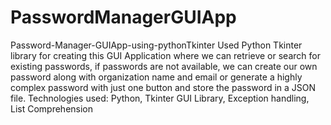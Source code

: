 # PasswordManagerGUIApp
Password-Manager-GUIApp-using-pythonTkinter
Used Python Tkinter library for creating this GUI Application where we can retrieve or search for existing
passwords, if passwords are not available, we can create our own password along with organization name and
email or generate a highly complex password with just one button and store the password in a JSON file.
Technologies used: Python, Tkinter GUI Library, Exception handling, List Comprehension
